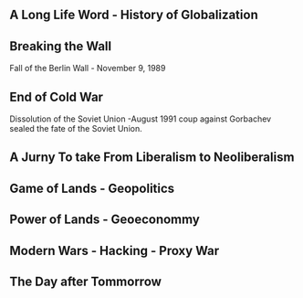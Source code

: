 ## A Long Life Word - History of Globalization
## Breaking the Wall
Fall of the Berlin Wall - November 9, 1989
## End of Cold War
Dissolution of the Soviet Union -August 1991 coup against Gorbachev sealed the fate of the Soviet Union. 
## A Jurny To take From Liberalism to Neoliberalism
## Game of Lands - Geopolitics
## Power of Lands - Geoeconommy
## Modern Wars - Hacking - Proxy War
## The Day after Tommorrow
